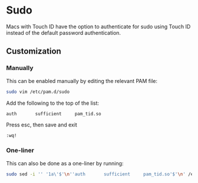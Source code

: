 # Sudo

Macs with Touch ID have the option to authenticate for sudo using Touch ID instead of the default password authentication.

## Customization

### Manually

This can be enabled manually by editing the relevant PAM file:

```sh
sudo vim /etc/pam.d/sudo
```

Add the following to the top of the list:

```sh
auth       sufficient     pam_tid.so
```

Press esc, then save and exit

```vim
:wq!
```

### One-liner

This can also be done as a one-liner by running:

```sh
sudo sed -i '' '1a\'$'\n''auth       sufficient     pam_tid.so'$'\n' /etc/pam.d/sudo
```
